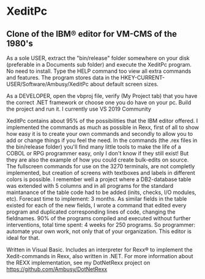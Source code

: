 # XeditPc
Clone of the IBM® editor for VM-CMS of the 1980's
--------------------------------------------------


As a sole USER, extract the "bin/release" folder somewhere on your disk (preferable in a Documents sub folder) and execute the XeditPc program. No need to install. Type the HELP command too view all extra commands and features. The program stores data in the HKEY-CURRENT-USER/Software/Ambusy/XeditPc about default screen sizes.


As a DEVELOPER, open the vbproj file, verify (My Project tab) that you have the correct .NET framework or choose one you do have on your pc. Build the project and run it. I currently use VS 2019 Community


XeditPc contains about 95% of the possibilities that the IBM editor offered. 
I implemented the commands as much as possible in Rexx, first of all to show how easy it is to create your own commands and secondly to allow you to add or change things if you feel the need. In the commands (the .rex files in the bin/release folder) you'll find many little tools to make the life of a COBOL or RPG programmer easy, only I don't know if they still exist! But they are also the example of how you could create bulk-edits on source. 
The fullscreen commands for use on the 3270 terminals, are not completly implemented, but creation of screens with textboxes and labels in different colors is possible. 
I remember well a project where a DB2-database table was extended with 5 columns and in all programs for the standard maintanance of the table code had to be added (inits, checks, I/O modules, etc). Forecast time to implement: 3 months. As similar fields in the table existed for each of the new fields, I wrote a command that edited every program and duplicated corresponding lines of code, changing the fieldnames. 90% of the programs compiled and executed without further interventions, total time spent: 4 weeks for 250 programs. 
So programmer: automate your own work, not only that of your organization. This editor is ideal for that.

Written in Visual Basic. Includes an interpreter for Rexx® to implement the Xedit-commands in Rexx, also written in .NET. For more information about the REXX implementation, see my DotNetRexx project on https://github.com/Ambusy/DotNetRexx
